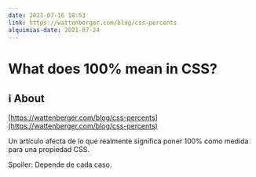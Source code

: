 ```yaml
---
date: 2021-07-16 18:53
link: https://wattenberger.com/blog/css-percents 
alquimias-date: 2021-07-24
---
```


# What does 100% mean in CSS?

## ℹ️ About

[https://wattenberger.com/blog/css-percents](https://wattenberger.com/blog/css-percents)

Un artículo afecta de lo que realmente significa poner 100% como medida para una propiedad CSS. 

Spoiler: Depende de cada caso.


